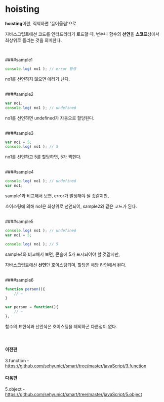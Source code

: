 # hoisting

**hoisting**이란, 직역하면 '끌어올림'으로

자바스크립트에선 코드를 인터프리터가 로드할 때, 변수나 함수의 **선언**을 **스코프**상에서 최상위로 올리는 것을 의미한다.

<br/>

####sample1
```javascript
console.log( no1 ); // error 발생
```
no1를 선언하지 않으면 에러가 난다.
<br/><br/>

####sample2
```javascript
var no1;
console.log( no1 ); // undefined
```
no1를 선언하면 undefined가 자동으로 할당된다.
<br/><br/>

####sample3
```javascript
var no1 = 5;
console.log( no1 ); // 5
```
no1를 선언하고 5를 할당하면, 5가 찍힌다.
<br/><br/>

####sample4
```javascript
console.log( no1 ); // undefined
var no1;
```
sample1과 비교해서 보면, error가 발생해야 될 것같지만, 

호이스팅에 의해 no1은 최상위로 선언되어, sample2와 같은 코드가 된다.
<br/><br/>

####sample5
```javascript
console.log( no1 ); // undefined
var no1 = 5;

console.log( no1 ); // 5
```
sample4와 비교해서 보면, 콘솔에 5가 표시되어야 할 것같지만, 

자바스크립트에선 **선언**만 호이스팅되며, 할당은 해당 라인에서 된다.
<br/><br/>

####sample6
```javascript
function person(){
	// ~
}

var person = function(){
	// ~
};
```
함수의 표현식과 선언식은 호이스팅을 제외하곤 다른점이 없다.
<br/><br/>
<br/>

#### 이전편 
3.function - https://github.com/sehyunict/smart/tree/master/javaScript/3.function
#### 다음편
5.object - https://github.com/sehyunict/smart/tree/master/javaScript/5.object

<br/>
<br/>
<br/>
<br/>